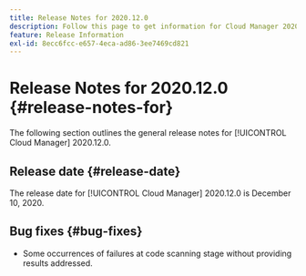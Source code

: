 ```yaml
---
title: Release Notes for 2020.12.0
description: Follow this page to get information for Cloud Manager 2020.12.0.
feature: Release Information
exl-id: 8ecc6fcc-e657-4eca-ad86-3ee7469cd821
---
```

# Release Notes for 2020.12.0 {#release-notes-for}

The following section outlines the general release notes for [!UICONTROL Cloud Manager] 2020.12.0.

## Release date {#release-date}

The release date for [!UICONTROL Cloud Manager] 2020.12.0 is December 10, 2020.

## Bug fixes {#bug-fixes}

* Some occurrences of failures at code scanning stage without providing results addressed.
